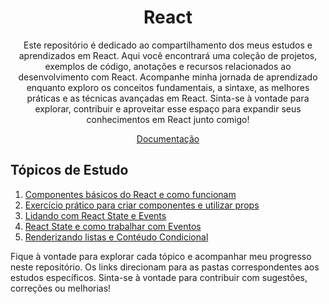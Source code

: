 <h1 align="center">React</h1>
<p align="center">
  Este repositório é dedicado ao compartilhamento dos meus estudos e aprendizados em React. Aqui você encontrará uma coleção de projetos, exemplos de código, anotações e recursos relacionados ao desenvolvimento com React. Acompanhe minha jornada de aprendizado enquanto exploro os conceitos fundamentais, a sintaxe, as melhores práticas e as técnicas avançadas em React. Sinta-se à vontade para explorar, contribuir e aproveitar esse espaço para expandir seus conhecimentos em React junto comigo!</p>

<p align="center">
  <!-- <a href="">Projeto</a> - -->
  <a href="https://react.dev/learn" rel="noopener" target="_blank">Documentação</a>
</p>

## Tópicos de Estudo

1. [Componentes básicos do React e como funcionam](https://github.com/Je-Carlos/React-complete-guide/tree/main/1-react-basics-and-components)
2. [Exercício prático para criar componentes e utilizar props](https://github.com/Je-Carlos/React-complete-guide/tree/main/2-practicing-components-basics)
3. [Lidando com React State e Events](https://github.com/Je-Carlos/React-complete-guide/tree/main/3-react-state-and-events)
4. [React State e como trabalhar com Eventos](https://github.com/Je-Carlos/React-complete-guide/tree/main/3%2C%204%20-react-state-and-events)
5. [Renderizando listas e Contéudo Condicional](https://github.com/Je-Carlos/React-complete-guide/tree/main/5-rendering-lists-and-conditional-content)

Fique à vontade para explorar cada tópico e acompanhar meu progresso neste repositório. Os links direcionam para as pastas correspondentes aos estudos específicos. Sinta-se à vontade para contribuir com sugestões, correções ou melhorias!

